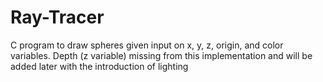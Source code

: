 # Ray-Tracer
C program to draw spheres given input on x, y, z, origin, and color variables. Depth (z variable) missing from this implementation and will be added later with the introduction of lighting
